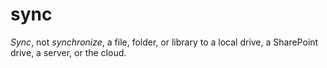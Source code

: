 # sync

*Sync*, not *synchronize*, a file, folder, or library to a local drive, a SharePoint drive, a server, or the cloud.
